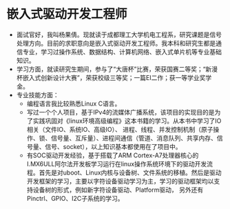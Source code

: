# 嵌入式驱动开发工程师
- 面试官好，我叫杨果倩。现就读于成都理工大学机电工程系，研究课题是信号处理方向。目前的求职意向是嵌入式驱动开发工程师。我本科和研究生都是通信专业，学习过操作系统、数据结构、计算机网络、嵌入式单片机等专业基础知识。
- 学习方面，就读研究生期间，参与了“大唐杯”比赛，荣获国赛二等奖；“新漫杯嵌入式创新设计大赛”，荣获校级三等奖；一篇EI二作；获一等学业奖学金。
- 专业技能方面：
    - 编程语言我比较熟悉Linux C语言。
    - 写过一个个人项目，基于IPv4的流媒体广播系统，该项目的实现目的是为了实践巩固对《linux环境高级编程》这本书籍的学习。从本书中学习了IO相关（文件IO、系统IO、高级IO）、
进程、线程、并发控制机制（原子操作、锁、信号量、互斥量）、进程间通信（管道、消息队列、共享内存、信号量、信号、socket），以上知识基本都使用在了项目中。
    - 有SOC驱动开发经验，基于搭载了ARM Cortex-A7处理器核心的I.MX6ULL阿尔法开发板学习运行在linux操作系统环境下的驱动开发流程。首先是对uboot、Linux内核与设备树、文件系统的移植。然后是驱动开发框架的学习，主要以字符设备驱动学习为主，学习的驱动框架均以支持设备树的形式，例如新字符设备驱动、Platform驱动，
另外还有Pinctrl、GPIO、I2C子系统的学习。


